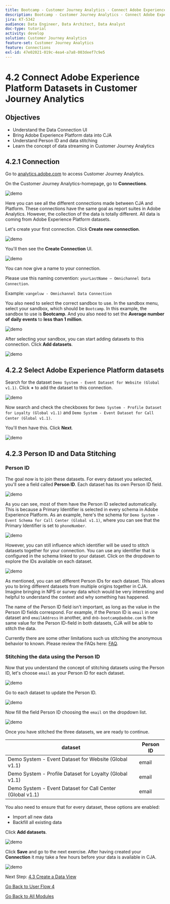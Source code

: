 ```yaml
---
title: Bootcamp - Customer Journey Analytics - Connect Adobe Experience Platform Datasets in Customer Journey Analytics
description: Bootcamp - Customer Journey Analytics - Connect Adobe Experience Platform Datasets in Customer Journey Analytics
jira: KT-5342
audience: Data Engineer, Data Architect, Data Analyst
doc-type: tutorial
activity: develop
solution: Customer Journey Analytics
feature-set: Customer Journey Analytics
feature: Connections
exl-id: 47e02021-019c-4ea4-a7a8-003deef7c9e5
---
```

# 4.2 Connect Adobe Experience Platform Datasets in Customer Journey Analytics

## Objectives

- Understand the Data Connection UI
- Bring Adobe Experience Platform data into CJA
- Understand Person ID and data stitching
- Learn the concept of data streaming in Customer Journey Analytics

## 4.2.1 Connection

Go to [analytics.adobe.com](https://analytics.adobe.com) to access Customer Journey Analytics.

On the Customer Journey Analytics-homepage, go to **Connections**. 

![demo](./images/cja2.png)

Here you can see all the different connections made between CJA and Platform. These connections have the same goal as report suites in Adobe Analytics. However, the collection of the data is totally different. All data is coming from Adobe Experience Platform datasets. 

Let's create your first connection. Click **Create new connection**.

![demo](./images/cja4.png)

You'll then see the **Create Connection** UI.

![demo](./images/cja5.png)

You can now give a name to your connection. 

Please use this naming convention: `yourLastName – Omnichannel Data Connection`. 

Example: `vangeluw - Omnichannel Data Connection`

You also need to select the correct sandbox to use. In the sandbox menu, select your sandbox, which should be `Bootcamp`. In this example, the sandbox to use is **Bootcamp**. And you also need to set the **Average number of daily events** to **less than 1 million**.

![demo](./images/cjasb.png)

After selecting your sandbox, you can start adding datasets to this connection. Click **Add datasets**.

![demo](./images/cjasb1.png)

## 4.2.2 Select Adobe Experience Platform datasets

Search for the dataset `Demo System - Event Dataset for Website (Global v1.1)`. Click **+** to add the dataset to this connection.

![demo](./images/cja7.png)

Now search and check the checkboxes for `Demo System - Profile Dataset for Loyalty (Global v1.1)` and `Demo System - Event Dataset for Call Center (Global v1.1)`. 

You'll then have this. Click **Next**.

![demo](./images/cja9.png)

## 4.2.3 Person ID and Data Stitching

### Person ID

The goal now is to join these datasets. For every dataset you selected, you'll see a field called **Person ID**. Each dataset has its own Person ID field. 

![demo](./images/cja11.png)

As you can see, most of them have the Person ID selected automatically. This is because a Primary Identifier is selected in every schema in Adobe Experience Platform. As an example, here's the schema for `Demo System - Event Schema for Call Center (Global v1.1)`, where you can see that the Primary Identifier is set to `phoneNumber`.

![demo](./images/cja13.png)

However, you can still influence which identifier will be used to stitch datasets together for your connection. You can use any identifier that is configured in the schema linked to your dataset. Click on the dropdown to explore the IDs available on each dataset.

![demo](./images/cja14.png)

As mentioned, you can set different Person IDs for each dataset. This allows you to bring different datasets from multiple origins together in CJA. Imagine bringing in NPS or survey data which would be very interesting and helpful to understand the context and why something has happened.

The name of the Person ID field isn't important, as long as the value in the Person ID fields correspond. For example, if the Person ID is `email` in one dataset and `emailAddress` in another, and `dnb-bootcamp@adobe.com` is the same value for the Person ID-field in both datasets, CJA will be able to stitch the data.

Currently there are some other limitations such us stitching the anonymous behavior to known. Please review the FAQs here: [FAQ](https://experienceleague.adobe.com/docs/analytics-platform/using/cja-overview/cja-faq.html). 

### Stitching the data using the Person ID

Now that you understand the concept of stitching datasets using the Person ID, let's choose `email` as your Person ID for each dataset. 

![demo](./images/cja15.png)

Go to each dataset to update the Person ID. 

![demo](./images/cja12a.png)

Now fill the field Person ID choosing the `email` on the dropdown list.

![demo](./images/cja17.png)

Once you have stitched the three datasets, we are ready to continue. 

|  dataset       | Person ID | 
| ----------------- |-------------| 
| Demo System - Event Dataset for Website (Global v1.1) | email         | 
| Demo System - Profile Dataset for Loyalty (Global v1.1) | email          | 
| Demo System - Event Dataset for Call Center (Global v1.1) | email         | 

You also need to ensure that for every dataset, these options are enabled:

- Import all new data
- Backfill all existing data

Click **Add datasets**.

![demo](./images/cja16.png)

Click **Save** and go to the next exercise. 
After having created your **Connection** it may take a few hours before your data is available in CJA.

![demo](./images/cja20.png)

Next Step: [4.3 Create a Data View](./ex3.md)

[Go Back to User Flow 4](./uc4.md)

[Go Back to All Modules](./../../overview.md)
